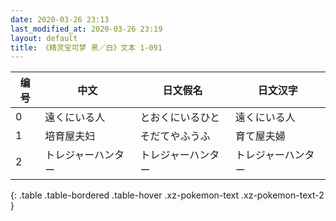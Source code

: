 ```yaml
---
date: 2020-03-26 23:13
last_modified_at: 2020-03-26 23:19
layout: default
title: 《精灵宝可梦 黑／白》文本 1-091
---
```

| 编号 | 中文 | 日文假名 | 日文汉字 |
| ---- | ---- | ---- | --- |
| 0 | 遠くにいる人 | とおくにいるひと | 遠くにいる人 |
| 1 | 培育屋夫妇 | そだてやふうふ | 育て屋夫婦 |
| 2 | トレジャーハンター | トレジャーハンター | トレジャーハンター |
{: .table .table-bordered .table-hover .xz-pokemon-text .xz-pokemon-text-2 }